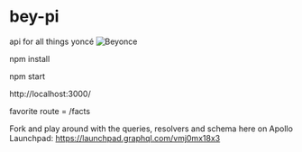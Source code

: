 # bey-pi
api for all things yoncé
![Beyonce](http://kb4images.com/images/imagenes-de-beyonce/38113163-imagenes-de-beyonce.jpg)


npm install

npm start

http://localhost:3000/

favorite route = /facts




Fork and play around with the queries, resolvers and schema here on Apollo Launchpad:  https://launchpad.graphql.com/vmj0mx18x3

